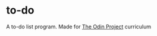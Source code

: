 # to-do
A to-do list program. Made for [The Odin Project](https://www.theodinproject.com/home) curriculum
